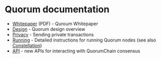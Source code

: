 
# Quorum documentation

* [Whitepaper](https://github.com/jpmorganchase/quorum-docs/raw/master/Quorum%20Whitepaper%20v0.1.pdf) (PDF) - Quroum Whitepaper
* [Design](./design.md) - Quorum design overview
* [Privacy](./privacy.md) - Sending private transactions
* [Running](./running.md) - Detailed instructions for running Quorum nodes (see also [Constellation](https://github.com/jpmorganchase/constellation))
* [API](./api.md) - new APIs for interacting with QuorumChain consensus
